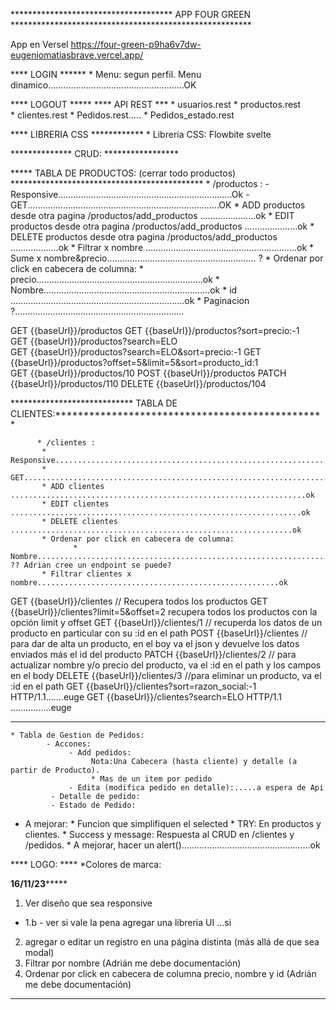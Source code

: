 
************************************* APP FOUR GREEN *******************************************************

App en Versel  https://four-green-p9ha6v7dw-eugeniomatiasbrave.vercel.app/

**** LOGIN ****** 
     * Menu: segun perfil. Menu dinamico......................................................OK

**** LOGOUT *****
**** API REST ***
    * usuarios.rest
	* productos.rest   
	* clientes.rest
    * Pedidos.rest.....
    * Pedidos_estado.rest
                
**** LIBRERIA CSS ************
    * Libreria CSS: Flowbite svelte

  
************** CRUD: *****************

     
***** TABLA DE PRODUCTOS:  (cerrar todo productos) ********************************************
       * /productos : 
            - Responsive.....................................................................Ok
            - GET............................................................................OK
            * ADD productos desde otra pagina /productos/add_productos ......................ok
            * EDIT productos desde otra pagina /productos/add_productos .....................ok
            * DELETE productos desde otra pagina /productos/add_productos ...................ok
            * Filtrar x nombre   ............................................................ok
            * Sume x nombre&precio........................................................... ?
            * Ordenar por click en cabecera de columna:
                   * precio..................................................................ok
                   * Nombre..................................................................ok
                   * id .....................................................................ok
            * Paginacion ?...................................................................       
 
GET {{baseUrl}}/productos 
GET {{baseUrl}}/productos?sort=precio:-1    
GET {{baseUrl}}/productos?search=ELO  
GET {{baseUrl}}/productos?search=ELO&sort=precio:-1 
GET {{baseUrl}}/productos?offset=5&limit=5&sort=producto_id:1     
GET {{baseUrl}}/productos/10
POST {{baseUrl}}/productos 
PATCH {{baseUrl}}/productos/110
DELETE {{baseUrl}}/productos/104 

      
**************************** TABLA DE CLIENTES:************************************************
       
          * /clientes :
           * Responsive.....................................................................ok
           * GET............................................................................ok
           * ADD clientes ..................................................................ok
           * EDIT clientes .................................................................ok
           * DELETE clientes ...............................................................ok
           * Ordenar por click en cabecera de columna:
                  * Nombre..................................................................ok ?? Adrian cree un endpoint se puede?
           * Filtrar clientes x nombre......................................................ok

  
GET {{baseUrl}}/clientes  // Recupera todos los productos
GET {{baseUrl}}/clientes?limit=5&offset=2  recupera todos los productos con la opción limit y offset
GET {{baseUrl}}/clientes/1  // recuperda los datos de un producto en particular con su :id en el path
POST {{baseUrl}}/clientes  // para dar de alta un producto, en el boy va el json y devuelve los datos enviados más el id del producto
PATCH {{baseUrl}}/clientes/2  // para actualizar nombre y/o precio del producto, va el :id en el path y los campos en el body
DELETE {{baseUrl}}/clientes/3 //para eliminar un producto, va el :id en el path
GET {{baseUrl}}/clientes?sort=razon_social:-1 HTTP/1.1.......euge
GET {{baseUrl}}/clientes?search=ELO HTTP/1.1 ................euge
    


*********************************************************************************************

            
    * Tabla de Gestion de Pedidos: 
            - Accones: 
                 - Add pedidos:
                      Nota:Una Cabecera (hasta cliente) y detalle (a partir de Producto). 
                      * Mas de un item por pedido 
                 - Edita (modifica pedido en detalle):.....a espera de Api  
             - Detalle de pedido:
             - Estado de Pedido:    
            
   
  * A mejorar:
	        * Funcion que simplifiquen el selected
		    * TRY: En productos y clientes.
            * Success y message: Respuesta al CRUD en /clientes y /pedidos.
            * A mejorar, hacer un alert()...................................................ok

**** LOGO: ****
    *Colores de marca:



****16/11/23*********
1) Ver diseño que sea responsive
*  1.b - ver si vale la pena agregar una libreria UI  ...si
2) agregar o editar un registro en una página distinta (más allá de que sea modal)
3) Filtrar por nombre (Adrián me debe documentación)
4) Ordenar por click en cabecera de columna precio, nombre y id (Adrián me debe documentación)
******************




